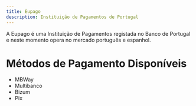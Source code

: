 ```yaml
---
title: Eupago
description: Instituição de Pagamentos de Portugal
---
```


A Eupago é uma Instituição de Pagamentos registada no Banco de Portugal e neste momento opera no mercado português e espanhol.

# Métodos de Pagamento Disponíveis
- MBWay
- Multibanco
- Bizum
- Pix
